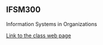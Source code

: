 ## IFSM300

Information Systems in Organizations 

[Link to the class web page](http://islandman.org/um/ifsm300/)

